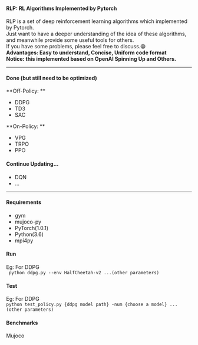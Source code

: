 #### RLP: RL Algorithms Implemented by Pytorch
RLP is a set of deep reinforcement learning algorithms which implemented by Pytorch.  
Just want to have a deeper understanding of the idea of these algorithms, and meanwhile provide some useful tools for others.  
If you have some problems, please feel free to discuss.😁  
**Advantages: Easy to understand, Concise, Uniform code format**  
**Notice: this implemented based on OpenAI Spinning Up and Others.**  
***
#### Done (but still need to be optimized)  

**Off-Policy: **  

* DDPG
* TD3
* SAC

**On-Policy: **  
  
* VPG
* TRPO
* PPO

#### Continue Updating...
* DQN
* ...
***
#### Requirements
* gym
* mujoco-py
* PyTorch(1.0.1)
* Python(3.6)
* mpi4py

#### Run
Eg: For DDPG  
   ` python ddpg.py --env HalfCheetah-v2 ...(other parameters)`

#### Test
Eg: For DDPG  
    `python test_policy.py {ddpg model path} -num {choose a model} ...(other parameters)`

#### Benchmarks

Mujoco
